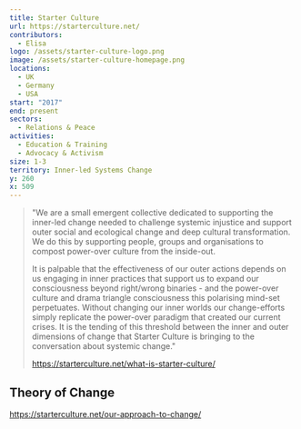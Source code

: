 ```yaml
---
title: Starter Culture
url: https://starterculture.net/
contributors:
  - Elisa
logo: /assets/starter-culture-logo.png
image: /assets/starter-culture-homepage.png
locations:
  - UK
  - Germany
  - USA
start: "2017"
end: present
sectors:
  - Relations & Peace
activities:
  - Education & Training
  - Advocacy & Activism
size: 1-3
territory: Inner-led Systems Change
y: 260
x: 509
---
```

> "We are a small emergent collective dedicated to supporting the inner-led change needed to challenge systemic injustice and support outer social and ecological change and deep cultural transformation. We do this by supporting people, groups and organisations to compost power-over culture from the inside-out.
> 
> It is palpable that the effectiveness of our outer actions depends on us engaging in inner practices that support us to expand our consciousness beyond right/wrong binaries - and the power-over culture and drama triangle consciousness this polarising mind-set perpetuates. Without changing our inner worlds our change-efforts simply replicate the power-over paradigm that created our current crises. It is the tending of this threshold between the inner and outer dimensions of change that Starter Culture is bringing to the conversation about systemic change." 
> 
> https://starterculture.net/what-is-starter-culture/

## Theory of Change

https://starterculture.net/our-approach-to-change/
